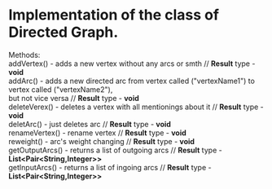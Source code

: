 # Implementation of the class of Directed Graph.

Methods: <br />
addVertex() - adds a new vertex without any arcs or smth // __Result__ type - __void__ <br />
addArc() - adds a new directed arc from vertex called ("vertexName1") to vertex called ("vertexName2"), <br />
but not vice versa // __Result__ type - __void__ <br />
deleteVerex() - deletes a vertex with all mentionings about it // __Result__ type - __void__ <br />
deletArc() - just deletes arc // __Result__ type - __void__ <br />
renameVertex() - rename vertex // __Result__ type - __void__ <br />
reweight() - arc's weight changing // __Result__ type - __void__ <br />
getOutputArcs() - returns a list of outgoing arcs // __Result__ type - __List<Pair<String,Integer>>__ <br />
getInputArcs() - returns a list of ingoing arcs // __Result__ type - __List<Pair<String,Integer>>__
